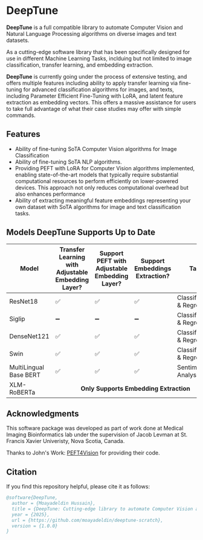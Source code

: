 # DeepTune

**DeepTune** is a full compatible library to automate Computer Vision and Natural Language Processing algorithms on diverse images and text datasets.

As a cutting-edge software library that has been specifically designed for use in different Machine Learning Tasks, inclduing but not limited to image classification, transfer learning, and embedding extraction. 

**DeepTune** is currently going under the process of extensive testing, and offers multiple features including ability to apply transfer learning via fine-tuning for advanced classification algorithms for images, and texts, including Parameter Efficient Fine-Tuning with LoRA, and latent feature extraction as embedding vectors. This offers a massive assistance for users to take full advantage of what their case studies may offer with simple commands.

## Features

- Ability of fine-tuning SoTA Computer Vision algorithms for Image Classification
- Ability of fine-tuning SoTA NLP algorithms.
- Providing PEFT with LoRA for Computer Vision algorithms implemented, enabling state-of-the-art models that typically require substantial computational resources to perform efficiently on lower-powered devices. This approach not only reduces computational overhead but also enhances performance
- Ability of extracting meaningful feature embeddings representing your own dataset with SoTA algorithms for image and text classification tasks.

## Models DeepTune Supports Up to Date
<table>
  <thead>
    <tr>
      <th>Model</th>
      <th>Transfer Learning with Adjustable Embedding Layer?</th>
      <th>Support PEFT with Adjustable Embedding Layer?</th>
      <th>Support Embeddings Extraction?</th>
      <th>Task</th>
      <th>Modality</th>
    </tr>
  </thead>
  <tbody>
    <tr>
      <td>ResNet18</td>
      <td>✅</td>
      <td>✅</td>
      <td>✅</td>
      <td>Classification & Regression</td>
      <td>Image</td>
    </tr>
    <tr>
      <td>Siglip</td>
      <td>➖</td>
      <td>➖</td>
      <td>➖</td>
      <td>Classification & Regression</td>
      <td>Image</td>
    </tr>
    <tr>
      <td>DenseNet121</td>
      <td>✅</td>
      <td>✅</td>
      <td>✅</td>
      <td>Classification & Regression</td>
      <td>Image</td>
    </tr>
    <tr>
      <td>Swin</td>
      <td>✅</td>
      <td>✅</td>
      <td>✅</td>
      <td>Classification & Regression</td>
      <td>Image</td>
    </tr>
    <tr>
      <td>MultiLingual Base BERT</td>
      <td>✅</td>
      <td>✅</td>
      <td>✅</td>
      <td>Sentiment Analysis</td>
      <td>Text</td>
    </tr>
    <tr>
      <td>XLM-RoBERTa</td>
      <td colspan="4" style="text-align:center; font-weight:bold; font-size:16px;">Only Supports Embedding Extraction</td>
      <td>Text</td>
    </tr>
  </tbody>
</table>



## Acknowledgments
This software package was developed as part of work done at Medical Imaging Bioinformatics lab under the supervision of Jacob Levman at St. Francis Xavier Univeristy, Nova Scotia, Canada.


Thanks to John's Work: [PEFT4Vision](https://github.com/johnkxl/peft4vision) for providing their code.


## Citation

If you find this repository helpful, please cite it as follows:


```bibtex
@software{DeepTune,
  author = {Moayadeldin Hussain},
  title = {DeepTune: Cutting-edge library to automate Computer Vision and Natural Language Processing algorithms.},
  year = {2025},
  url = {https://github.com/moayadeldin/deeptune-scratch},
  version = {1.0.0}
}
